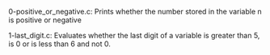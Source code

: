 0-positive_or_negative.c: Prints whether the number stored in the variable n is positive or negative

1-last_digit.c: Evaluates whether the last digit of a variable is greater than 5, is 0 or is less than 6 and not 0.
